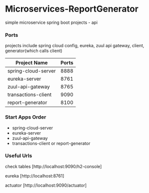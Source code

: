 # Microservices-ReportGenerator
simple microservice spring boot projects - api


### Ports

projects include spring cloud config, eureka, zuul api gateway, client, generator(which calls client)

| Project Name | Ports |
| ------ | ------ |
| spring-cloud-server | 8888 |
| eureka-server | 8761 |
| zuul-api-gateway | 8765 |
| transactions-client | 9090 |
| report-generator | 8100 |

### Start Apps Order

 - spring-cloud-server
 - eureka-server
 - zuul-api-gateway
 - transactions-client or report-generator
 
### Useful Urls

check tables [http://localhost:9090/h2-console]

eureka [http://localhost:8761]

actuator [http://localhost:9090/actuator]
